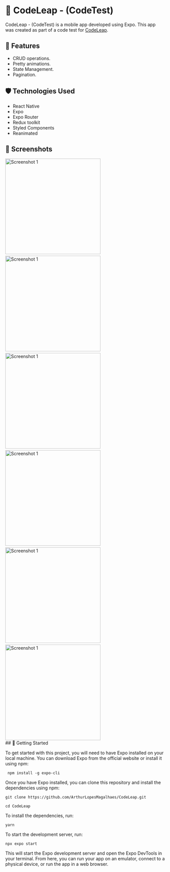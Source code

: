 # 🚀 CodeLeap - (CodeTest)

CodeLeap - (CodeTest) is a mobile app developed using Expo. This app was created as part of a code test for [CodeLeap](https://codeleap.co.uk).

## 🚀 Features

- CRUD operations.
- Pretty animations.
- State Management.
- Pagination.

## 🛡️ Technologies Used

- React Native
- Expo
- Expo Router
- Redux toolkit
- Styled Components
- Reanimated

## 📱 Screenshots

<div style="display:flex;gap:5px;flex-wrap:wrap">
  <img src="github/Screenshot_1.png" alt="Screenshot 1" width="300"/>
  <img src="github/Screenshot_2.png" alt="Screenshot 1" width="300"/>
  <img src="github/Screenshot_3.png" alt="Screenshot 1" width="300"/>
  <img src="github/Screenshot_4.png" alt="Screenshot 1" width="300"/>
  <img src="github/Screenshot_5.png" alt="Screenshot 1" width="300"/>
  <img src="github/Screenshot_6.png" alt="Screenshot 1" width="300"/>
</div>
## 🌟 Getting Started

To get started with this project, you will need to have Expo installed on your local machine. You can download Expo from the official website or install it using npm:

```
 npm install -g expo-cli
```

Once you have Expo installed, you can clone this repository and install the dependencies using npm:

```
git clone https://github.com/ArthurLopesMagalhaes/CodeLeap.git
```

```
cd CodeLeap
```

To install the dependencies, run:

```
yarn
```

To start the development server, run:

```
npx expo start
```

This will start the Expo development server and open the Expo DevTools in your terminal. From here, you can run your app on an emulator, connect to a physical device, or run the app in a web browser.
